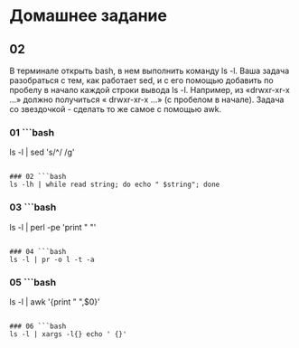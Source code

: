 # Домашнее задание

## 02

В терминале открыть bash, в нем выполнить команду 
ls -l. Ваша задача разобраться с тем, как работает 
sed, и с его помощью добавить по пробелу в начало 
каждой строки вывода ls -l. Например, из «drwxr-xr-x ...»
должно получиться « drwxr-xr-x ...» (с пробелом в начале).
Задача со звездочкой - сделать то же самое с помощью awk.

### 01 ```bash
ls -l | sed 's/^/ /g'
```

### 02 ```bash
ls -lh | while read string; do echo " $string"; done
```

### 03 ```bash
ls -l | perl -pe 'print " "'
```

### 04 ```bash
ls -l | pr -o l -t -a
```

### 05 ```bash
ls -l | awk '{print " ",$0}'
```

### 06 ```bash
ls -l | xargs -l{} echo ' {}'
```
